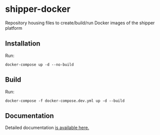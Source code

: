 # shipper-docker

Repository housing files to create/build/run Docker images of the shipper platform


## Installation

Run:

```
docker-compose up -d --no-build
```

## Build

Run:

```
docker-compose -f docker-compose.dev.yml up -d --build
```

## Documentation

Detailed documentation [is available here.](docs/)